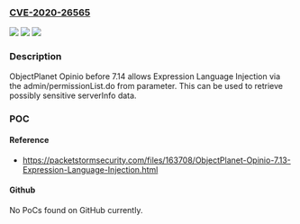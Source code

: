 ### [CVE-2020-26565](https://cve.mitre.org/cgi-bin/cvename.cgi?name=CVE-2020-26565)
![](https://img.shields.io/static/v1?label=Product&message=n%2Fa&color=blue)
![](https://img.shields.io/static/v1?label=Version&message=n%2Fa&color=blue)
![](https://img.shields.io/static/v1?label=Vulnerability&message=n%2Fa&color=brighgreen)

### Description

ObjectPlanet Opinio before 7.14 allows Expression Language Injection via the admin/permissionList.do from parameter. This can be used to retrieve possibly sensitive serverInfo data.

### POC

#### Reference
- https://packetstormsecurity.com/files/163708/ObjectPlanet-Opinio-7.13-Expression-Language-Injection.html

#### Github
No PoCs found on GitHub currently.

